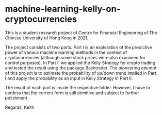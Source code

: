 # machine-learning-kelly-on-cryptocurrencies

This is a student research project of Centre for Financial Engineering of The Chinese University of Hong Kong in 2021.

The project consists of two parts. Part I is an exploration of the predictive power of various machine learning methods in the context of cryptocurrencies (although some stock prices were also examined for control purposes). In Part II we applied the Kelly Strategy for crypto trading and tested the result using the package Backtrader.
The pioneering attempt of this project is to estimate the probability of up/down trend implied in Part I and apply the probability as an input in Kelly Strategy in Part II.

The result of each part is inside the respective folder. However, I have to confess that the current form is still primitive and subject to further polishment.


Regards,
Keith
